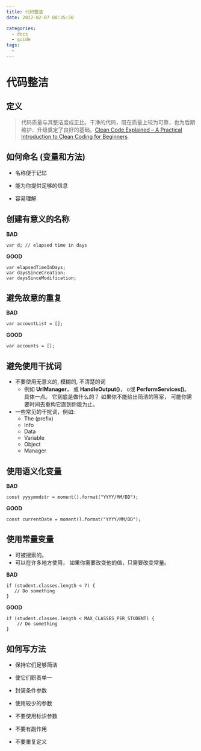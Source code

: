 ```yaml
---
title: 代码整洁
date: 2022-02-07 08:35:50

categories:
  - docs
  - guide
tags:
  - 
---
```

# 代码整洁

## 定义
> 代码质量与其整洁度成正比。干净的代码，既在质量上较为可靠，也为后期维护、升级奠定了良好的基础。[Clean Code Explained – A Practical Introduction to Clean Coding for Beginners](https://www.freecodecamp.org/news/clean-coding-for-beginners/)

## 如何命名 (变量和方法)

-  名称便于记忆

-  能为你提供足够的信息

-  容易理解

## 创建有意义的名称
**BAD**

```
var d; // elapsed time in days
```

**GOOD**

```
var elapsedTimeInDays;
var daysSinceCreation;
var daysSinceModification;
```
## 避免故意的重复
**BAD**

```
var accountList = [];
```

**GOOD**

```
var accounts = [];
```
## 避免使用干扰词
- 不要使用无意义的, 模糊的, 不清楚的词
  - 例如 **UrlManager**， 或 **HandleOutput()**， o或 **PerformServices()**。 具体一点。 它到底是做什么的？ 如果你不能给出简洁的答案， 可能你需要时间去重构它直到你能为止。
-  一些常见的干扰词，例如:
   - The (prefix)
   - Info
   - Data
   - Variable
   - Object
   - Manager

## 使用语义化变量
**BAD**

```
const yyyymmdstr = moment().format("YYYY/MM/DD");
```

**GOOD**

```
const currentDate = moment().format("YYYY/MM/DD");
```

## 使用常量变量

- 可被搜索的。
- 可以在许多地方使用， 如果你需要改变他的值，只需要改变常量。


**BAD**

```
if (student.classes.length < 7) {
   // Do something
}
```

**GOOD**

```
if (student.classes.length < MAX_CLASSES_PER_STUDENT) {
    // Do something
}
```

## 如何写方法

- 保持它们足够简洁

- 使它们职责单一

- 封装条件参数

- 使用较少的参数

- 不要使用标识参数

- 不要有副作用

- 不要重复定义









